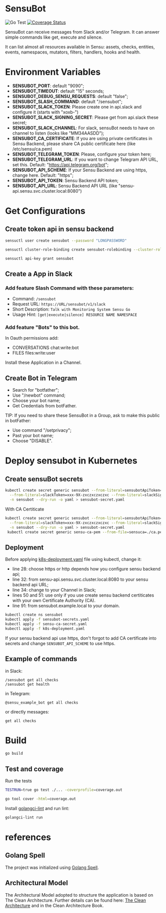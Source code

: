 SensuBot
========

![Go Test](https://github.com/betorvs/sensubot/workflows/Go%20Test/badge.svg)
[![Coverage Status](https://coveralls.io/repos/github/betorvs/sensubot/badge.svg?branch=main)](https://coveralls.io/github/betorvs/sensubot?branch=main)

SensuBot can receive messages from Slack and/or Telegram. It can answer simple commands like get, execute and silence.

It can list almost all resources available in Sensu: assets, checks, entities, events, namespaces, mutators, filters, handlers, hooks and health.

# Environment Variables

* **SENSUBOT_PORT**: default "9090";
* **SENSUBOT_TIMEOUT**: default "15" seconds;
* **SENSUBOT_DEBUG_SENSU_REQUESTS**:  default "false";
* **SENSUBOT_SLASH_COMMAND**: default "/sensubot";
* **SENSUBOT_SLACK_TOKEN**: Please create one in api.slack and configure it (starts with "xoxb-")
* **SENSUBOT_SLACK_SIGNING_SECRET**: Please get from api.slack these secret;
* **SENSUBOT_SLACK_CHANNEL**: For slack, sensuBot needs to have on channel to listen (looks like "MM34AASDD");
* **SENSUBOT_CA_CERTIFICATE**: If you are using private certificates in Sensu Backend, please share CA public certificate here (like /etc/sensu/ca.pem)
* **SENSUBOT_TELEGRAM_TOKEN**: Please, configure your token here;
* **SENSUBOT_TELEGRAM_URL**: If you want to change Telegram API URL, set this. Default: "https://api.telegram.org/bot";
* **SENSUBOT_API_SCHEME**: If your Sensu Backend are using https, change here. Default: "https";
* **SENSUBOT_API_TOKEN**: Sensu Backend API token;
* **SENSUBOT_API_URL**: Sensu Backend API URL (like "sensu-api.sensu.svc.cluster.local:8080")

# Get Configurations

## Create token api in sensu backend

```sh
sensuctl user create sensubot --password "LONGPASSWORD"

sensuctl cluster-role-binding create sensubot-rolebinding --cluster-role=cluster-admin --user=sensubot

sensuctl api-key grant sensubot

```

## Create a App in Slack

### Add feature Slash Command with these parameters:

* Command: `/sensubot`
* Request URL: `https://URL/sensubot/v1/slack`
* Short Description: `Talk with Monitoring System Sensu Go `
* Usage Hint: `[get|execute|silence] RESOURCE NAME NAMESPACE`

### Add feature "Bots" to this bot.

In Oauth permissions add:
* CONVERSATIONS chat:write:bot
* FILES files:write:user

Install these Application in a Channel.

## Create Bot in Telegram

* Search for "botfather";
* Use "/newbot" command;
* Choose your bot name;
* Get Credentials from botFather.

TIP: If you need to share these SensuBot in a Group, ask to make this public in botFather:

* Use command "/setprivacy";
* Past your bot name;
* Choose "DISABLE".

# Deploy sensubot in Kubernetes

## Create sensuBot secrets

```sh
kubectl create secret generic sensubot --from-literal=sensubotApiToken=LONGHASH \
  --from-literal=slackToken=xxx-9X-zxczxczxczxc --from-literal=slackSigningSecret=asdasdasd-asdasdsad-123 \
  -n sensubot --dry-run -o yaml > sensubot-secret.yaml
```

With CA Certiticate
```sh
kubectl create secret generic sensubot --from-literal=sensubotApiToken=LONGHASH \
  --from-literal=slackToken=xxx-9X-zxczxczxczxc --from-literal=slackSigningSecret=asdasdasd-asdasdsad-123 \
  -n sensubot --dry-run -o yaml > sensubot-secret.yaml
 kubectl create secret generic sensu-ca-pem --from-file=sensuca=./ca.pem -n sensubot --dry-run -o yaml > sensu-ca-secret.yaml
```

## Deployment

Before applying [k8s-deployment.yaml](k8s-deployment.yaml) file using kubectl, change it:
- line 28: choose https or http depends how you configure sensu backend api;
- line 32: from sensu-api.sensu.svc.cluster.local:8080 to your sensu backend api URL;
- line 34: change to your Channel in Slack;
- lines 50 and 51: use only if you use create sensu backend certiticates with your own Certificate Authority (CA). 
- line 91: from sensubot.example.local to your domain.

```sh
kubectl create ns sensubot
kubectl apply -f sensubot-secrets.yaml
kubectl apply -f sensu-ca-secret.yaml
kubectl apply -f k8s-deployment.yaml
```

If your sensu backend api use https, don't forgot to add CA certificate into secrets and change `SENSUBOT_API_SCHEME` to use https.

## Example of commands

in Slack:
```
/sensubot get all checks
/sensubot get health

```

in Telegram:
```
@sensu_example_bot get all checks
```
or directly messages:
```
get all checks
```

# Build

```sh
go build
```

## Test and coverage

Run the tests

```sh 
TESTRUN=true go test ./... -coverprofile=coverage.out

go tool cover -html=coverage.out
```

Install [golangci-lint](https://github.com/golangci/golangci-lint#install) and run lint:

```sh
golangci-lint run
```


# references

## Golang Spell
The project was initialized using [Golang Spell](https://github.com/golangspell/golangspell).

## Architectural Model
The Architectural Model adopted to structure the application is based on The Clean Architecture.
Further details can be found here: [The Clean Architecture](https://8thlight.com/blog/uncle-bob/2012/08/13/the-clean-architecture.html) and in the Clean Architecture Book.